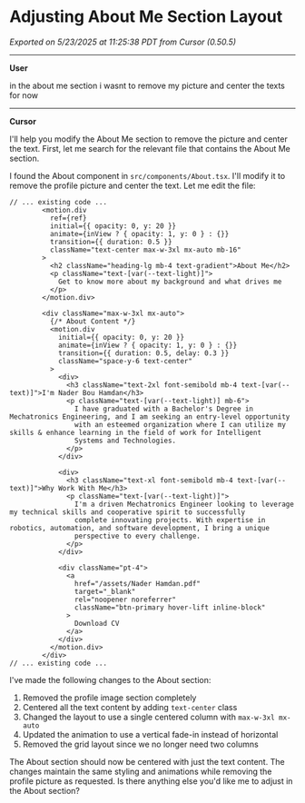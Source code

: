 # Adjusting About Me Section Layout
_Exported on 5/23/2025 at 11:25:38 PDT from Cursor (0.50.5)_

---

**User**

in the about me section i wasnt to remove my picture and center the texts for now

---

**Cursor**

I'll help you modify the About Me section to remove the picture and center the text. First, let me search for the relevant file that contains the About Me section.


I found the About component in `src/components/About.tsx`. I'll modify it to remove the profile picture and center the text. Let me edit the file:


```typescriptreact
// ... existing code ...
        <motion.div
          ref={ref}
          initial={{ opacity: 0, y: 20 }}
          animate={inView ? { opacity: 1, y: 0 } : {}}
          transition={{ duration: 0.5 }}
          className="text-center max-w-3xl mx-auto mb-16"
        >
          <h2 className="heading-lg mb-4 text-gradient">About Me</h2>
          <p className="text-[var(--text-light)]">
            Get to know more about my background and what drives me
          </p>
        </motion.div>

        <div className="max-w-3xl mx-auto">
          {/* About Content */}
          <motion.div
            initial={{ opacity: 0, y: 20 }}
            animate={inView ? { opacity: 1, y: 0 } : {}}
            transition={{ duration: 0.5, delay: 0.3 }}
            className="space-y-6 text-center"
          >
            <div>
              <h3 className="text-2xl font-semibold mb-4 text-[var(--text)]">I'm Nader Bou Hamdan</h3>
              <p className="text-[var(--text-light)] mb-6">
                I have graduated with a Bachelor's Degree in Mechatronics Engineering, and I am seeking an entry-level opportunity 
                with an esteemed organization where I can utilize my skills & enhance learning in the field of work for Intelligent 
                Systems and Technologies.
              </p>
            </div>

            <div>
              <h3 className="text-xl font-semibold mb-4 text-[var(--text)]">Why Work With Me</h3>
              <p className="text-[var(--text-light)]">
                I'm a driven Mechatronics Engineer looking to leverage my technical skills and cooperative spirit to successfully 
                complete innovating projects. With expertise in robotics, automation, and software development, I bring a unique 
                perspective to every challenge.
              </p>
            </div>

            <div className="pt-4">
              <a
                href="/assets/Nader Hamdan.pdf"
                target="_blank"
                rel="noopener noreferrer"
                className="btn-primary hover-lift inline-block"
              >
                Download CV
              </a>
            </div>
          </motion.div>
        </div>
// ... existing code ...
```

I've made the following changes to the About section:
1. Removed the profile image section completely
2. Centered all the text content by adding `text-center` class
3. Changed the layout to use a single centered column with `max-w-3xl mx-auto`
4. Updated the animation to use a vertical fade-in instead of horizontal
5. Removed the grid layout since we no longer need two columns

The About section should now be centered with just the text content. The changes maintain the same styling and animations while removing the profile picture as requested. Is there anything else you'd like me to adjust in the About section?

